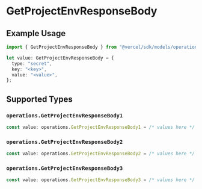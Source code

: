 # GetProjectEnvResponseBody

## Example Usage

```typescript
import { GetProjectEnvResponseBody } from "@vercel/sdk/models/operations/getprojectenv.js";

let value: GetProjectEnvResponseBody = {
  type: "secret",
  key: "<key>",
  value: "<value>",
};
```

## Supported Types

### `operations.GetProjectEnvResponseBody1`

```typescript
const value: operations.GetProjectEnvResponseBody1 = /* values here */
```

### `operations.GetProjectEnvResponseBody2`

```typescript
const value: operations.GetProjectEnvResponseBody2 = /* values here */
```

### `operations.GetProjectEnvResponseBody3`

```typescript
const value: operations.GetProjectEnvResponseBody3 = /* values here */
```


